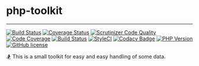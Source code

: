 # php-toolkit

***

[![Build Status](https://travis-ci.org/imajinyun/php-toolkit.svg?branch=master&style=flat-square)](https://travis-ci.org/imajinyun/php-toolkit)
[![Coverage Status](https://coveralls.io/repos/github/imajinyun/php-toolkit/badge.svg?branch=master)](https://coveralls.io/github/imajinyun/php-toolkit?branch=master)
[![Scrutinizer Code Quality](https://scrutinizer-ci.com/g/imajinyun/php-toolkit/badges/quality-score.png?b=master&style=flat-square)](https://scrutinizer-ci.com/g/imajinyun/php-toolkit/?branch=master)
[![Code Coverage](https://scrutinizer-ci.com/g/imajinyun/php-toolkit/badges/coverage.png?b=master)](https://scrutinizer-ci.com/g/imajinyun/php-toolkit/?branch=master)
[![Build Status](https://scrutinizer-ci.com/g/imajinyun/php-toolkit/badges/build.png?b=master)](https://scrutinizer-ci.com/g/imajinyun/php-toolkit/build-status/master)
[![StyleCI](https://styleci.io/repos/98035292/shield?branch=master)](https://styleci.io/repos/98035292)
[![Codacy Badge](https://api.codacy.com/project/badge/Grade/43af158da2954d0d95301c955033442a)](https://www.codacy.com/app/imajinyun/php-toolkit?utm_source=github.com&amp;utm_medium=referral&amp;utm_content=imajinyun/php-toolkit&amp;utm_campaign=Badge_Grade)
[![PHP Version](https://img.shields.io/badge/php-%E2%89%A57.0-8892BF.svg)](https://img.shields.io/badge/php-%E2%89%A57.0-8892BF.svg)
[![GitHub license](https://img.shields.io/badge/license-MIT-blue.svg?style=flat-square)](https://raw.githubusercontent.com/imajinyun/php-toolkit/master/LICENSE)

🏂 This is a small toolkit for easy and easy handling of some data.
